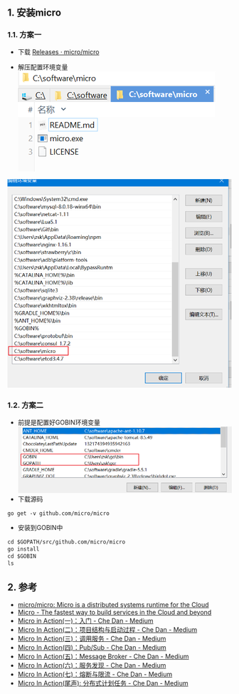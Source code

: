 ## 1. 安装micro

### 1.1. 方案一

- 下载
[Releases · micro/micro](https://github.com/micro/micro/releases)

- 解压配置环境变量
![](https://raw.githubusercontent.com/TDoct/images/master/1587804002_20200425154204109_32576.png)

![](https://raw.githubusercontent.com/TDoct/images/master/1587804003_20200425154223878_8233.png)

### 1.2. 方案二

- 前提是配置好GOBIN环境变量
![](https://raw.githubusercontent.com/TDoct/images/master/1587803942_20200425163852285_17674.png)
- 下载源码
```
go get -v github.com/micro/micro
```


- 安装到GOBIN中

```
cd $GOPATH/src/github.com/micro/micro
go install
cd $GOBIN
ls
```

## 2. 参考
- [micro/micro: Micro is a distributed systems runtime for the Cloud](https://github.com/micro/micro)
- [Micro \- The fastest way to build services in the Cloud and beyond](https://micro.mu/)
- [Micro in Action\(一\)：入门 \- Che Dan \- Medium](https://medium.com/@dche423/micro-in-action-getting-start-cn-99c870e078f)
- [Micro In Action\(二\)：项目结构与启动过程 \- Che Dan \- Medium](https://medium.com/@dche423/micro-in-action-part2-cn-9bbc33d356eb)
- [Micro In Action\(三\)：调用服务 \- Che Dan \- Medium](https://medium.com/@dche423/micro-in-action-call-service-cn-5ac679194636)
- [Micro In Action\(四\)：Pub/Sub \- Che Dan \- Medium](https://medium.com/@dche423/micro-in-action-pub-sub-cn-ce010bffe1c)
- [Micro In Action\(五\)：Message Broker \- Che Dan \- Medium](https://medium.com/@dche423/micro-in-action-5-message-broker-d975c2f28a55)
- [Micro In Action\(六\)：服务发现 \- Che Dan \- Medium](https://medium.com/@dche423/micro-in-action-6-service-discovery-cn-c13c3e3829d)
- [Micro In Action\(七\)：熔断与限流 \- Che Dan \- Medium](https://medium.com/@dche423/micro-in-action-7-cn-ce75d5847ef4)
- [Micro In Action\(尾声\): 分布式计划任务 \- Che Dan \- Medium](https://medium.com/@dche423/micro-in-action-9-cron-job-dabec09058e1)